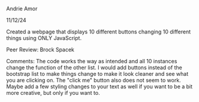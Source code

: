 Andrie Amor

11/12/24

Created a webpage that displays 10 different buttons changing 10 different things using ONLY JavaScript.

Peer Review: Brock Spacek

Comments: The code works the way as intended and all 10 instances change the function of the other list. I would add buttons instead of the bootstrap list to make things change to make it look cleaner and see what you are clicking on. The "click me" button also does not seem to work. Maybe add a few styling changes to your text as well if you want to be a bit more creative, but only if you want to.
